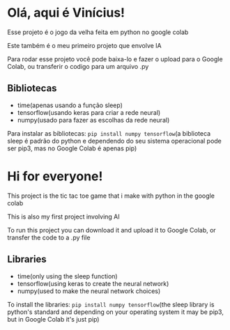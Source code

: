 # Olá, aqui é Vinícius!

Esse projeto é o jogo da velha feita em python no google colab

Este também é o meu primeiro projeto que envolve IA

Para rodar esse projeto você pode baixa-lo e fazer o upload para o Google Colab, ou transferir o codigo para um arquivo .py

## Bibliotecas

* time(apenas usando a função sleep)
* tensorflow(usando keras para criar a rede neural)
* numpy(usado para fazer as escolhas da rede neural)

Para instalar as bibliotecas: `pip install numpy tensorflow`(a biblioteca sleep é padrão do python e dependendo do seu sistema operacional pode ser pip3, mas no Google Colab é apenas pip)

# Hi for everyone!

This project is the tic tac toe game that i make with python in the google colab

This is also my first project involving AI

To run this project you can download it and upload it to Google Colab, or transfer the code to a .py file

## Libraries

* time(only using the sleep function)
* tensorflow(using keras to create the neural network)
* numpy(used to make the neural network choices)

To install the libraries: `pip install numpy tensorflow`(the sleep library is python's standard and depending on your operating system it may be pip3, but in Google Colab it's just pip)
